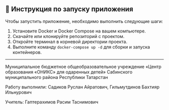 ## 🚀 Инструкция по запуску приложения

Чтобы запустить приложение, необходимо выполнить следующие шаги:

1. Установите Docker и Docker Compose на вашем компьютере.
2. Скачайте или клонируйте репозиторий с проектом.
3. Откройте терминал в корневой директории проекта.
4. Выполните команду `docker-compose up -d` для сборки и запуска контейнеров.

---

Муниципальное бюджетное общеобразовательное учреждение «Центр образования «ОНИКС» для одаренных детей» Сабинского муниципального района Республики Татарстан

Работу выполнили: Садиков Руслан Айратович, Гильмутдинов Бахтияр Ильнурович

Учитель: Гаптерахимов Расим Таснимович